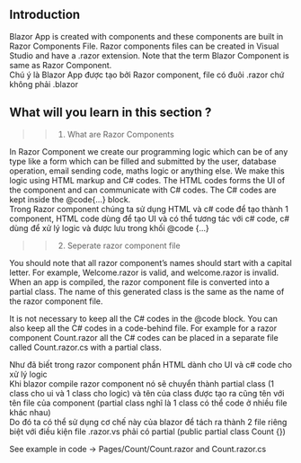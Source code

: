 ## Introduction
Blazor App is created with components and these components are built in Razor Components File. Razor components files can be created in Visual Studio and have a .razor extension. Note that the term Blazor Component is same as Razor Component.<br>
Chú ý là Blazor App được tạo bởi Razor component, file có đuôi .razor chứ không phải .blazor

## What will you learn in this section ?
>> 1. What are Razor Components

In Razor Component we create our programming logic which can be of any type like a form which can be filled and submitted by the user, database operation, email sending code, maths logic or anything else. We make this logic using HTML markup and C# codes. The HTML codes forms the UI of the component and can communicate with C# codes. The C# codes are kept inside the @code{…} block.<br>
Trong Razor component chúng ta sử dụng HTML và c# code để tạo thành 1 component, HTML code dùng để tạo UI và có thể tương tác với c# code, c# dùng để xử lý logic và được lưu trong khối @code {...}


>> 2. Seperate razor component file

You should note that all razor component’s names should start with a capital letter. For example, Welcome.razor is valid, and welcome.razor is invalid.
When an app is compiled, the razor component file is converted into a partial class. The name of this generated class is the same as the name of the razor component file.

It is not necessary to keep all the C# codes in the @code block. You can also keep all the C# codes in a code-behind file. For example for a razor component Count.razor all the C# codes can be placed in a separate file called Count.razor.cs with a partial class.

Như đã biết trong razor component phần HTML dành cho UI và c# code cho xử lý logic <br>
Khi blazor compile razor component nó sẽ chuyển thành partial class (1 class cho ui và 1 class cho logic) và tên của class được tạo ra cũng tên với tên file của component (partial class nghĩ là 1 class có thể code ở nhiều file khác nhau) <br>
Do đó ta có thể sử dụng cơ chế này của blazor để tách ra thành 2 file riêng biệt với điều kiện file .razor.vs phải có partial (public partial class Count {})

See example in code -> Pages/Count/Count.razor and Count.razor.cs
